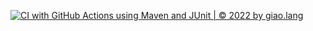 [![CI with GitHub Actions using Maven and JUnit | © 2022 by giao.lang](https://github.com/tuanpnt17/maventest/actions/workflows/maven.yml/badge.svg)](https://github.com/tuanpnt17/maventest/actions/workflows/maven.yml)
